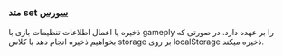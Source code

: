 <h3>
 متد set
<a class="ext-link" href="classes_Tetris_Gameplay.js.html#line24" target="_blank">سورس</a>
</h3>
ذخیره یا اعمال اطلاعات تنظیمات بازی با gameply را بر عهده دارد. در صورتی که بخواهیم ذخیره انجام دهد با کلاس storage بر روی localStorage ذخیره میکند.
